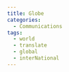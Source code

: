 ```yaml
---
title: Globe
categories:
  - Communications
tags:
  - world
  - translate
  - global
  - interNational 
---
```


